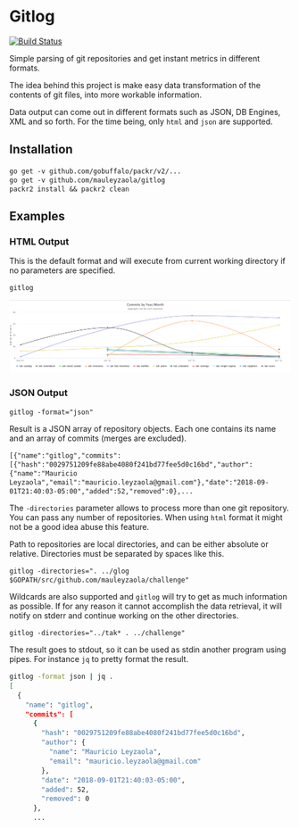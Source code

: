 # Gitlog

[![Build Status](https://travis-ci.org/mauleyzaola/gitlog.svg?branch=master)](https://travis-ci.org/mauleyzaola/gitlog)

Simple parsing of git repositories and get instant metrics in different formats.

The idea behind this project is make easy data transformation of the contents of git files, into more workable information.

Data output can come out in different formats such as JSON, DB Engines, XML and so forth. For the time being, only `html` and `json` are supported.

## Installation

```
go get -v github.com/gobuffalo/packr/v2/...
go get -v github.com/mauleyzaola/gitlog
packr2 install && packr2 clean
```

## Examples

### HTML Output

This is the default format and will execute from current working directory if no parameters are specified.

```bash
gitlog
```
![alt tag](assets/gitui-output-sample.png)

### JSON Output
```
gitlog -format="json"
```
Result is a JSON array of repository objects. Each one contains its name and an array of commits (merges are excluded).
```
[{"name":"gitlog","commits":[{"hash":"0029751209fe88abe4080f241bd77fee5d0c16bd","author":{"name":"Mauricio Leyzaola","email":"mauricio.leyzaola@gmail.com"},"date":"2018-09-01T21:40:03-05:00","added":52,"removed":0},...
```

The `-directories` parameter allows to process more than one git repository. You can pass any number of repositories. When using `html` format it might not be a good idea abuse this feature.

Path to repositories are local directories, and can be either absolute or relative. Directories must be separated by spaces like this.
```
gitlog -directories=". ../glog $GOPATH/src/github.com/mauleyzaola/challenge"
```

Wildcards are also supported and `gitlog` will try to get as much information as possible. If for any reason it cannot accomplish the data retrieval, it will notify on stderr and continue working on the other directories.

```
gitlog -directories="../tak* . ../challenge"
```

The result goes to stdout, so it can be used as stdin another program using pipes. For instance `jq` to pretty format the result.
```bash
gitlog -format json | jq .
[
  {
    "name": "gitlog",
    "commits": [
      {
        "hash": "0029751209fe88abe4080f241bd77fee5d0c16bd",
        "author": {
          "name": "Mauricio Leyzaola",
          "email": "mauricio.leyzaola@gmail.com"
        },
        "date": "2018-09-01T21:40:03-05:00",
        "added": 52,
        "removed": 0
      },
      ...

```
